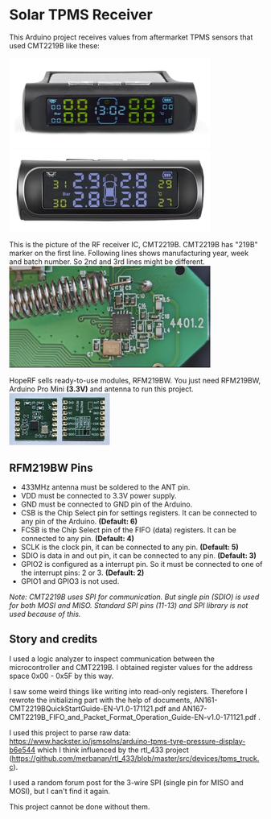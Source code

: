 # Solar TPMS Receiver

This Arduino project receives values from aftermarket TPMS sensors that used CMT2219B like these:

<img src="images/SolarTpms1.jpg" alt="TPMS Sensor 1" width="400" /><br />
<img src="images/SolarTpms2.jpg" alt="TPMS Sensor 2" width="400" /><br />

This is the picture of the RF receiver IC, CMT2219B. CMT2219B has "219B" marker on the first line. Following lines shows manufacturing year, week and batch number. So 2nd and 3rd lines might be different. <br />
<img src="images/Circuit.png" alt="Circuit" width="400" />

HopeRF sells ready-to-use modules, RFM219BW. You just need RFM219BW, Arduino Pro Mini **(3.3V)** and antenna to run this project.
<img src="images/RFM219BW.png" alt="RFM219BW" width="200" /><br />

## RFM219BW Pins

- 433MHz antenna must be soldered to the ANT pin.
- VDD must be connected to 3.3V power supply.
- GND must be connected to GND pin of the Arduino.
- CSB is the Chip Select pin for settings registers. It can be connected to any pin of the Arduino. **(Default: 6)**
- FCSB is the Chip Select pin of the FIFO (data) registers. It can be connected to any pin. **(Default: 4)**
- SCLK is the clock pin, it can be connected to any pin. **(Default: 5)**
- SDIO is data in and out pin, it can be connected to any pin. **(Default: 3)**
- GPIO2 is configured as a interrupt pin. So it must be connected to one of the interrupt pins: 2 or 3. **(Default: 2)** 
- GPIO1 and GPIO3 is not used.

_Note: CMT2219B uses SPI for communication. But single pin (SDIO) is used for both MOSI and MISO. Standard SPI pins (11-13) and SPI library is not used because of this._

## Story and credits

I used a logic analyzer to inspect communication between the microcontroller and CMT2219B. I obtained register values for the address space 0x00 - 0x5F by this way.

I saw some weird things like writing into read-only registers. Therefore I rewrote the initializing part with the help of documents, AN161-CMT2219BQuickStartGuide-EN-V1.0-171121.pdf and AN167-CMT2219B_FIFO_and_Packet_Format_Operation_Guide-EN-v1.0-171121.pdf .

I used this project to parse raw data: https://www.hackster.io/jsmsolns/arduino-tpms-tyre-pressure-display-b6e544 which I think influenced by the rtl_433 project (https://github.com/merbanan/rtl_433/blob/master/src/devices/tpms_truck.c).

I used a random forum post for the 3-wire SPI (single pin for MISO and MOSI), but I can't find it again.

This project cannot be done without them.
